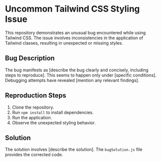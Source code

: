 # Uncommon Tailwind CSS Styling Issue

This repository demonstrates an unusual bug encountered while using Tailwind CSS.  The issue involves inconsistencies in the application of Tailwind classes, resulting in unexpected or missing styles.

## Bug Description

The bug manifests as [describe the bug clearly and concisely, including steps to reproduce]. This seems to happen only under [specific conditions].  Debugging attempts have revealed [mention any relevant findings].

## Reproduction Steps

1. Clone the repository.
2. Run `npm install` to install dependencies.
3. Run the application.
4. Observe the unexpected styling behavior.

## Solution

The solution involves [describe the solution].  The `bugSolution.js` file provides the corrected code.